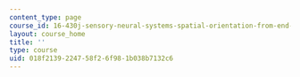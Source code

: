```yaml
---
content_type: page
course_id: 16-430j-sensory-neural-systems-spatial-orientation-from-end-organs-to-behavior-and-adaptation-spring-2012
layout: course_home
title: ''
type: course
uid: 018f2139-2247-58f2-6f98-1b038b7132c6
---
```


